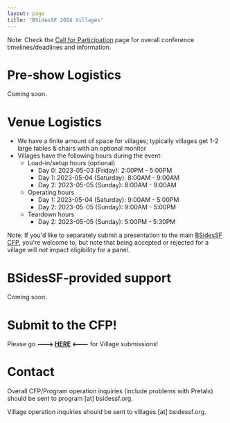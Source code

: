 ```yaml
---
layout: page
title: "BSidesSF 2024 Villages"
---
```


Note: Check the [Call for Participation](/cfp) page for overall conference timelines/deadlines and information.

# Pre-show Logistics

Coming soon.

# Venue Logistics

* We have a finite amount of space for villages; typically villages get 1-2 large tables & chairs with an optional monitor
* Villages have the following hours during the event:
  * Load-in/setup hours (optional)
    * Day 0: 2023-05-03 (Friday): 2:00PM - 5:00PM
    * Day 1: 2023-05-04 (Saturday): 8:00AM - 9:00AM
    * Day 2: 2023-05-05 (Sunday): 8:00AM - 9:00AM
  * Operating hours
    * Day 1: 2023-05-04 (Saturday): 9:00AM - 5:00PM
    * Day 2: 2023-05-05 (Sunday): 9:00AM - 5:00PM
  * Teardown hours
    * Day 2: 2023-05-05 (Sunday): 5:00PM - 5:30PM

Note: If you'd like to separately submit a presentation to the main [BSidesSF CFP](/cfp), you're welcome to, but note that being accepted or rejected for a village will *not* impact eligibility for a panel.

# BSidesSF-provided support

Coming soon.

# Submit to the CFP!

Please go **---> [HERE](https://pretalx.com/bsidessf-2024/submit/?track=4131-collaborative-workshop-village-bof&submission_type=3484-village-community-group) <---** for Village submissions!

# Contact

Overall CFP/Program operation inquiries (include problems with Pretalx) should be sent to program [at] bsidessf.org.

Village operation inquiries should be sent to villages [at] bsidessf.org.
